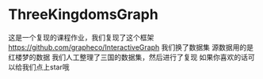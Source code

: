 # ThreeKingdomsGraph

这是一个复现的课程作业，我们复现了这个框架
https://github.com/grapheco/InteractiveGraph
我们换了数据集
源数据用的是红楼梦的数据
我们人工整理了三国的数据集，然后进行了复现
如果你喜欢的话可以给我们点上star哦

